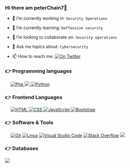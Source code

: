 ### Hi there  am peterChain7👋

<!--
**peterchain7/peterchain7** is a ✨ _special_ ✨ repository because its `README.md` (this file) appears on your GitHub profile.
-->

- 🔭 I’m currently working in:  `Security Operations`
- 🌱 I’m currently learning: `Deffensive security`
- 👯 I’m looking to collaborate on: `Security operations`
- 💬 Ask me topics about: `Cybersecurity `

- 📫 How to reach me: <a href="https://twitter.com/peterChain7" target="_blank"> 
    <img alt="On Twitter" src="https://img.shields.io/badge/TWITTER-%23007396.svg?logo=TWITTER&logoColor=blue">
  </a>
<!-- - 😄 Pronouns: ... -->
<!-- - ⚡ Fun fact: Learning
 -->

### 👉 Programming languages 

<p align="left"> 
  &emsp; 
 
  <a href="https://www.php.net" target="_blank"> 
    <img alt="Php" src="https://img.shields.io/badge/php-%23007396.svg?logo=php&logoColor=blue">
  </a>
  
 <a href="https://www.gnu.org/software/bash/" target="_blank">
  <img src="https://img.shields.io/badge/Bash-681c64.svg?logo=gnubash&logoColor=orange"/>
  </a>

   <a href="https://www.python.org" target="_blank">
    <img alt="Python" src="https://img.shields.io/badge/Python%20-%2314354C.svg?logo=python&logoColor=blue">
  </a>
</p>


### 👉 Frontend Languages 
<p align="left"> 
  &emsp; 
  <a href="https://www.w3.org/html/" target="_blank"> 
   <img alt="HTML" src="https://img.shields.io/badge/HTML5%20-%23E34F26.svg?logo=html5&logoColor=white">
  </a>   
  
  <a href="https://www.w3schools.com/css/" target="_blank">
    <img alt="CSS" src="https://img.shields.io/badge/CSS%20-%231572B6.svg?logo=css3&logoColor=white">
  </a> 

   <a href="https://developer.mozilla.org/en-US/docs/Web/JavaScript" target="_blank"> 
     <img alt="JavaScript" src="https://img.shields.io/badge/JavaScript%20-%23F7DF1E.svg?logo=javascript&logoColor=black">
   </a>

  <a href="https://getbootstrap.com" target="_blank"> 
    <img alt="Bootstrap" src="https://img.shields.io/badge/Bootstrap-%23563D7C.svg?style=flat&logo=bootstrap&logoColor=white"/>
  </a>
</p>

### 👉 Software & Tools
<p>
  &emsp;
    <a href="#"><img alt="Git" src="https://img.shields.io/badge/Git%20-%23F05033.svg?logo=git&logoColor=white"></a>
    <a href="#"><img alt="Linux" src="https://img.shields.io/badge/Linux-FCC624?style=flat&logo=linux&logoColor=black"></a>
    <a href="#"><img alt="Visual Studio Code" src="https://img.shields.io/badge/Visual%20Studio%20Code-0078d7.svg?logo=visual-studio-code&logoColor=white"></a>
    <a href="#"><img alt="Stack Overflow" src="https://img.shields.io/badge/-Stack%20Overflow-FE7A16?logo=stack-overflow&logoColor=white"></a>
    <a href="https://en.wikipedia.org/wiki/Computer_security" target="_blank">
    <img src="https://img.shields.io/badge/security-tools-%23007396.svg?logo=security%20tools&logoColor=orange">
    </a>
</p>


### 👉 Databases 
<p align="left">

<a href="https://www.mysql.com/" target="_blank">
<img src="https://img.shields.io/badge/MYSQL-%23007396.svg?logo=MYSQL&logoColor=red">
</a>
